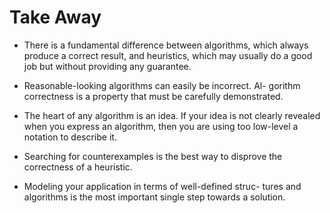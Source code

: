 # Take Away

- There is a fundamental difference between algorithms,
  which always produce a correct result, and heuristics, which may usually do a good job but without providing any guarantee.

- Reasonable-looking algorithms can easily be incorrect. Al-
  gorithm correctness is a property that must be carefully demonstrated.

- The heart of any algorithm is an idea. If your idea is
  not clearly revealed when you express an algorithm, then you are using too low-level a notation to describe it.

- Searching for counterexamples is the best way to disprove
  the correctness of a heuristic.

- Modeling your application in terms of well-defined struc-
  tures and algorithms is the most important single step towards a solution.
